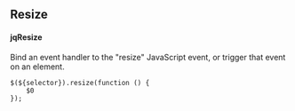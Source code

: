 ## Resize
#### jqResize
Bind an event handler to the "resize" JavaScript event, or trigger that event on an element.
```
$(${selector}).resize(function () { 
	$0
});
```